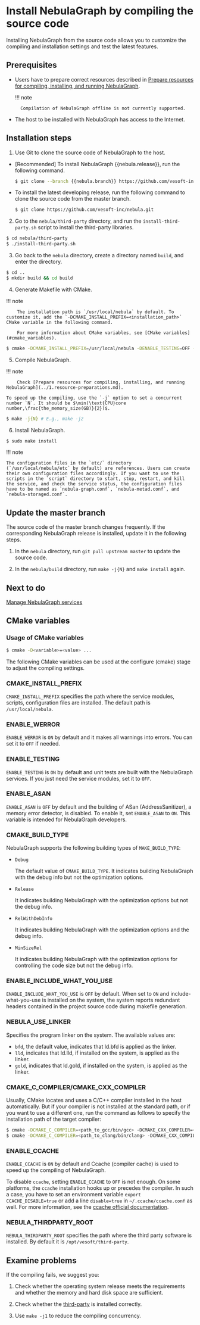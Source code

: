 # Install NebulaGraph by compiling the source code

Installing NebulaGraph from the source code allows you to customize the compiling and installation settings and test the latest features.

## Prerequisites

- Users have to prepare correct resources described in [Prepare resources for compiling, installing, and running NebulaGraph](../1.resource-preparations.md).

  !!! note
    
        Compilation of NebulaGraph offline is not currently supported.

- The host to be installed with NebulaGraph has access to the Internet.

## Installation steps

1. Use Git to clone the source code of NebulaGraph to the host.

  - [Recommended] To install NebulaGraph {{nebula.release}}, run the following command.

    ```bash
    $ git clone --branch {{nebula.branch}} https://github.com/vesoft-inc/nebula.git
    ```

  - To install the latest developing release, run the following command to clone the source code from the master branch.

    ```bash
    $ git clone https://github.com/vesoft-inc/nebula.git
    ```

2. Go to the `nebula/third-party` directory, and run the `install-third-party.sh` script to install the third-party libraries.

  ```bash
  $ cd nebula/third-party
  $ ./install-third-party.sh
  ```

3. Go back to the `nebula` directory, create a directory named `build`, and enter the directory.

  ```bash
  $ cd ..
  $ mkdir build && cd build
  ```

4. Generate Makefile with CMake.

  !!! note

        The installation path is `/usr/local/nebula` by default. To customize it, add the `-DCMAKE_INSTALL_PREFIX=<installation_path>` CMake variable in the following command.

        For more information about CMake variables, see [CMake variables](#cmake_variables).

  ```bash
  $ cmake -DCMAKE_INSTALL_PREFIX=/usr/local/nebula -DENABLE_TESTING=OFF -DCMAKE_BUILD_TYPE=Release ..
  ```

5. Compile NebulaGraph.

  !!! note

        Check [Prepare resources for compiling, installing, and running NebulaGraph](../1.resource-preparations.md).

    To speed up the compiling, use the `-j` option to set a concurrent number `N`. It should be $\min(\text{CPU}core number,\frac{the_memory_size(GB)}{2})$.

  ```bash
  $ make -j{N} # E.g., make -j2
  ```

6. Install NebulaGraph.

  ```bash
  $ sudo make install
  ```

!!! note

    The configuration files in the `etc/` directory (`/usr/local/nebula/etc` by default) are references. Users can create their own configuration files accordingly. If you want to use the scripts in the `script` directory to start, stop, restart, and kill the service, and check the service status, the configuration files have to be named as `nebula-graph.conf`, `nebula-metad.conf`, and `nebula-storaged.conf`.

## Update the master branch

The source code of the master branch changes frequently. If the corresponding NebulaGraph release is installed, update it in the following steps.

1. In the `nebula` directory, run `git pull upstream master` to update the source code.

2. In the `nebula/build` directory, run `make -j{N}` and `make install` again.

## Next to do

[Manage NebulaGraph services](../../2.quick-start/5.start-stop-service.md)

## CMake variables

### Usage of CMake variables

```bash
$ cmake -D<variable>=<value> ...
```

The following CMake variables can be used at the configure (cmake) stage to adjust the compiling settings.

### CMAKE_INSTALL_PREFIX

`CMAKE_INSTALL_PREFIX` specifies the path where the service modules, scripts, configuration files are installed. The default path is `/usr/local/nebula`.

### ENABLE_WERROR

`ENABLE_WERROR` is `ON` by default and it makes all warnings into errors. You can set it to `OFF` if needed.

### ENABLE_TESTING

`ENABLE_TESTING` is `ON` by default and unit tests are built with the NebulaGraph services. If you just need the service modules, set it to `OFF`.

### ENABLE_ASAN

`ENABLE_ASAN` is `OFF` by default and the building of ASan (AddressSanitizer), a memory error detector, is disabled. To enable it, set `ENABLE_ASAN` to `ON`. This variable is intended for NebulaGraph developers.

### CMAKE_BUILD_TYPE

NebulaGraph supports the following building types of `MAKE_BUILD_TYPE`:

- `Debug`

   The default value of `CMAKE_BUILD_TYPE`. It indicates building NebulaGraph with the debug info but not the optimization options.

- `Release`

   It indicates building NebulaGraph with the optimization options but not the debug info.

- `RelWithDebInfo`

   It indicates building NebulaGraph with the optimization options and the debug info.

- `MinSizeRel`

   It indicates building NebulaGraph with the optimization options for controlling the code size but not the debug info.

### ENABLE_INCLUDE_WHAT_YOU_USE

`ENABLE_INCLUDE_WHAT_YOU_USE` is `OFF` by default. When set to `ON` and include-what-you-use is installed on the system, the system reports redundant headers contained in the project source code during makefile generation.

### NEBULA_USE_LINKER

Specifies the program linker on the system. The available values are:

- `bfd`, the default value, indicates that ld.bfd is applied as the linker.
- `lld`, indicates that ld.lld, if installed on the system, is applied as the linker.
- `gold`, indicates that ld.gold, if installed on the system, is applied as the linker.

### CMAKE_C_COMPILER/CMAKE_CXX_COMPILER

Usually, CMake locates and uses a C/C++ compiler installed in the host automatically. But if your compiler is not installed at the standard path, or if you want to use a different one, run the command as follows to specify the installation path of the target compiler:

```bash
$ cmake -DCMAKE_C_COMPILER=<path_to_gcc/bin/gcc> -DCMAKE_CXX_COMPILER=<path_to_gcc/bin/g++> ..
$ cmake -DCMAKE_C_COMPILER=<path_to_clang/bin/clang> -DCMAKE_CXX_COMPILER=<path_to_clang/bin/clang++> ..
```

### ENABLE_CCACHE

`ENABLE_CCACHE` is `ON` by default and Ccache (compiler cache) is used to speed up the compiling of NebulaGraph.

To disable `ccache`, setting `ENABLE_CCACHE` to `OFF` is not enough. On some platforms, the `ccache` installation hooks up or precedes the compiler. In such a case, you have to set an environment variable `export CCACHE_DISABLE=true` or add a line `disable=true` in `~/.ccache/ccache.conf` as well. For more information, see the [ccache official documentation](https://ccache.dev/manual/3.7.6.html).

### NEBULA_THIRDPARTY_ROOT

`NEBULA_THIRDPARTY_ROOT` specifies the path where the third party software is installed. By default it is `/opt/vesoft/third-party`.

## Examine problems

If the compiling fails, we suggest you:

1. Check whether the operating system release meets the requirements and whether the memory and hard disk space are sufficient.

2. Check whether the [third-party](../1.resource-preparations.md) is installed correctly.

3. Use `make -j1` to reduce the compiling concurrency.
